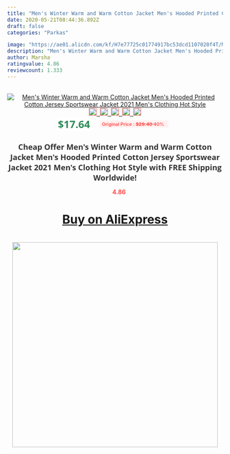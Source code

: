 ```yaml
---
title: "Men's Winter Warm and Warm Cotton Jacket Men's Hooded Printed Cotton Jersey Sportswear Jacket 2021 Men's Clothing Hot Style"
date: 2020-05-21T08:44:36.892Z
draft: false
categories: "Parkas"

image: "https://ae01.alicdn.com/kf/H7e77725c01774917bc53dcd1107020f4T/Men-s-Winter-Warm-and-Warm-Cotton-Jacket-Men-s-Hooded-Printed-Cotton-Jersey-Sportswear-Jacket.jpg"
description: "Men's Winter Warm and Warm Cotton Jacket Men's Hooded Printed Cotton Jersey Sportswear Jacket 2021 Men's Clothing Hot Style"
author: Marsha
ratingvalue: 4.86
reviewcount: 1.333
---
```

<br>
<div style="text-align: center;">
<a href="https://s.click.aliexpress.com/e/_A4VT7J" target="_blank" rel="nofollow noopener noreferrer"><img alt="Men's Winter Warm and Warm Cotton Jacket Men's Hooded Printed Cotton Jersey Sportswear Jacket 2021 Men's Clothing Hot Style" class="magnifier-image" src="https://ae01.alicdn.com/kf/H7e77725c01774917bc53dcd1107020f4T/Men-s-Winter-Warm-and-Warm-Cotton-Jacket-Men-s-Hooded-Printed-Cotton-Jersey-Sportswear-Jacket.jpg_640x640.jpg">
<br>
<img style="border:1px solid salmon" src="https://ae01.alicdn.com/kf/H7e77725c01774917bc53dcd1107020f4T/Men-s-Winter-Warm-and-Warm-Cotton-Jacket-Men-s-Hooded-Printed-Cotton-Jersey-Sportswear-Jacket.jpg_120x120.jpg">&nbsp;&nbsp;<img style="border:1px solid salmon" src="https://ae01.alicdn.com/kf/H68aa00a94db24a1094a66b4f8a96bac0C/Men-s-Winter-Warm-and-Warm-Cotton-Jacket-Men-s-Hooded-Printed-Cotton-Jersey-Sportswear-Jacket.jpg_120x120.jpg">&nbsp;&nbsp;<img style="border:1px solid salmon" src="https://ae01.alicdn.com/kf/H7fdbded9001f4e529e3e27f1ab77b457Z/Men-s-Winter-Warm-and-Warm-Cotton-Jacket-Men-s-Hooded-Printed-Cotton-Jersey-Sportswear-Jacket.jpg_120x120.jpg">&nbsp;&nbsp;<img style="border:1px solid salmon" src="https://ae01.alicdn.com/kf/H5d7fef5ef4dc425e9f99b0887a3a717bf/Men-s-Winter-Warm-and-Warm-Cotton-Jacket-Men-s-Hooded-Printed-Cotton-Jersey-Sportswear-Jacket.jpg_120x120.jpg">&nbsp;&nbsp;<img style="border:1px solid salmon" src="https://ae01.alicdn.com/kf/Hb1ddacc2875741e48febb46f5b25672e6/Men-s-Winter-Warm-and-Warm-Cotton-Jacket-Men-s-Hooded-Printed-Cotton-Jersey-Sportswear-Jacket.jpg_120x120.jpg"></a></div><br0>
<div style="text-align: center;"><span style="background-color: white; border: 0px; box-sizing: border-box; color: seagreen; display: inline-block; font-family: &quot;open sans&quot; , &quot;arial&quot; , &quot;helvetica&quot; , sans-serif , &quot;heiti&quot;; font-size: 24px; font-stretch: inherit; font-weight: 700; line-height: inherit; margin: 0px 10px 0px 0px; padding: 0px; vertical-align: middle;">$17.64 </span>
<span style="background: rgb(255 , 241 , 241); border-radius: 3px; border: 0px; box-sizing: border-box; color: #ff4747; display: inline-block; font-family: inherit; font-size: 12px; font-stretch: inherit; font-style: inherit; font-variant: inherit; font-weight: 600; line-height: inherit; margin: 0px; padding: 2px 5px; transform: scale(0.9); vertical-align: middle;">Original Price : <b style="text-decoration: line-through;">$29.40 </b> 40%&nbsp;&nbsp;</span></div>
<h1 style="color: #333333; display: inline-block; font-family: &quot;open sans&quot; , &quot;arial&quot; , &quot;helvetica&quot; , sans-serif , &quot;heiti&quot;; font-size: 18px; font-stretch: inherit; font-weight: 700; text-align: center;">Cheap Offer Men's Winter Warm and Warm Cotton Jacket Men's Hooded Printed Cotton Jersey Sportswear Jacket 2021 Men's Clothing Hot Style with FREE Shipping Worldwide!</h1>
<div style="color: #ff4747; text-align: center;">
<img src="https://4.bp.blogspot.com/-M0ZcTcb-5uY/XleCXlxnR4I/AAAAAAAAAEc/OrjgMkXV1oMQFaCRZj5HQwOCBcu3w1FegCPcBGAYYCw/s1600/star.png" style="height: 15px;">&nbsp;<b>4.86</b></div>
<div class="button_cont" align="center"><a class="buynow_a" href="https://s.click.aliexpress.com/e/_A4VT7J" target="_blank" rel="nofollow noopener noreferrer"><H1>Buy on AliExpress</H1></a></div><br>
<div class="separator" style="clear: both; text-align: center;">
<img src="https://lh3.googleusercontent.com/-pTy5HemUv9M/XlePHvY0dAI/AAAAAAAAAE4/0nX5iRUoIWY8eMW9Dpxeirr157OZliDIgCLcBGAsYHQ/s1600/badge.gif" width="480">
</div>
